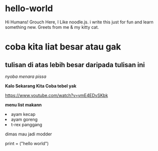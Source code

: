 # hello-world
Hi Humans!
Grouch Here, I Like noodle.js.  i write this just for fun and learn something new. 
Greets from me & my kitty cat.
<h1>coba kita liat besar atau gak </h1>
<h2>tulisan di atas lebih besar daripada tulisan ini </h2>
<i>nyoba menara pissa </i>

<b> Kalo Sekarang Kita Coba tebel yak </b>

<url>https://www.youtube.com/watch?v=ymE4EDvSKbk</url>

  <b>menu list makann</b>
<li>ayam kecap</li>
<li>ayam goreng</li>
<li>t-rex panggang</li>

<modder>dimas mau jadi modder</modder>

print = ("hello world")
